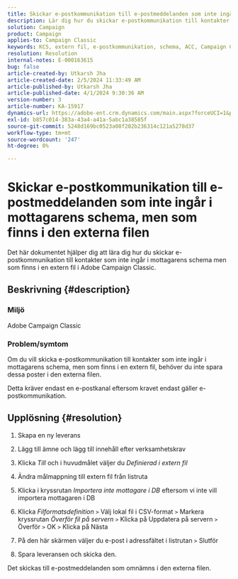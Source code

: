 ```yaml
---
title: Skickar e-postkommunikation till e-postmeddelanden som inte ingår i mottagarens schema, men som finns i den externa filen
description: Lär dig hur du skickar e-postkommunikation till kontakter som inte ingår i mottagarens schema i Adobe Campaign Classic.
solution: Campaign
product: Campaign
applies-to: Campaign Classic
keywords: KCS, extern fil, e-postkommunikation, schema, ACC, Campaign Classic
resolution: Resolution
internal-notes: E-000163615
bug: false
article-created-by: Utkarsh Jha
article-created-date: 2/5/2024 11:33:49 AM
article-published-by: Utkarsh Jha
article-published-date: 4/1/2024 9:30:36 AM
version-number: 3
article-number: KA-15917
dynamics-url: https://adobe-ent.crm.dynamics.com/main.aspx?forceUCI=1&pagetype=entityrecord&etn=knowledgearticle&id=2d30ec6d-1ac4-ee11-9079-6045bd0065f9
exl-id: b857c014-383a-43a4-a41a-5abc1a38585f
source-git-commit: 5248d169bc0523a08f202b236314c121a5278d37
workflow-type: tm+mt
source-wordcount: '247'
ht-degree: 0%

---
```


# Skickar e-postkommunikation till e-postmeddelanden som inte ingår i mottagarens schema, men som finns i den externa filen


Det här dokumentet hjälper dig att lära dig hur du skickar e-postkommunikation till kontakter som inte ingår i mottagarens schema men som finns i en extern fil i Adobe Campaign Classic.

## Beskrivning {#description}


### <b>Miljö</b>

Adobe Campaign Classic



### Problem/symtom

Om du vill skicka e-postkommunikation till kontakter som inte ingår i mottagarens schema, men som finns i en extern fil, behöver du inte spara dessa poster i den externa filen.

Detta kräver endast en e-postkanal eftersom kravet endast gäller e-postkommunikation.


## Upplösning {#resolution}


1. Skapa en ny leverans


2. Lägg till ämne och lägg till innehåll efter verksamhetskrav


3. Klicka *Till* och i huvudmålet väljer du *Definierad i extern fil*


4. Ändra målmappning till extern fil från listruta


5. Klicka i kryssrutan *Importera inte mottagare i DB* eftersom vi inte vill importera mottagaren i DB


6. Klicka *Filformatsdefinition* `>`  Välj lokal fil i CSV-format `>`  Markera kryssrutan *Överför fil på servern* `>`  Klicka på Uppdatera på servern `>`  Överför `>`  OK `>`  Klicka på Nästa


7. På den här skärmen väljer du e-post i adressfältet i listrutan `>`  Slutför


8. Spara leveransen och skicka den.




Det skickas till e-postmeddelanden som omnämns i den externa filen.
